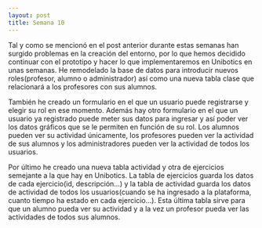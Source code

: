 ```yaml
---
layout: post
title: Semana 10
---
```


Tal y como se mencionó en el post anterior durante estas semanas han surgido problemas en la creación del entorno, por lo que hemos decidido continuar con el prototipo y hacer lo que implementaremos en Unibotics en unas semanas.
He remodelado la base de datos para introducir nuevos roles(profesor, alumno o administrador) así como una nueva tabla clase que relacionará a los profesores con sus alumnos.

También he creado un formulario en el que un usuario puede registrarse y elegir su rol en ese momento. Además hay otro formulario en el que un usuario ya registrado puede meter sus datos para ingresar y así poder ver los datos gráficos que se le permiten en función de su rol. Los alumnos pueden ver su actividad únicamente, los profesores pueden ver la actividad de sus alumnos y los administradores pueden ver la actividad de todos los usuarios.

Por último he creado una nueva tabla actividad y otra de ejercicios semejante a la que hay en Unibotics. La tabla de ejercicios guarda los datos de cada ejercicio(id, descripción...) y la tabla de actividad guarda los datos de actividad de todos los usuarios(cuando se ha ingresado a la plataforma, cuanto tiempo ha estado en cada ejercicio...). Esta última tabla sirve para que un alumno pueda ver su actividad y a la vez un profesor pueda ver las actividades de todos sus alumnos.
